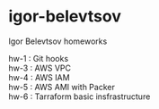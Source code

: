 # igor-belevtsov
Igor Belevtsov homeworks

hw-1 : Git hooks \
hw-3 : AWS VPC \
hw-4 : AWS IAM \
hw-5 : AWS AMI with Packer \
hw-6 : Tarraform basic insfrastructure
